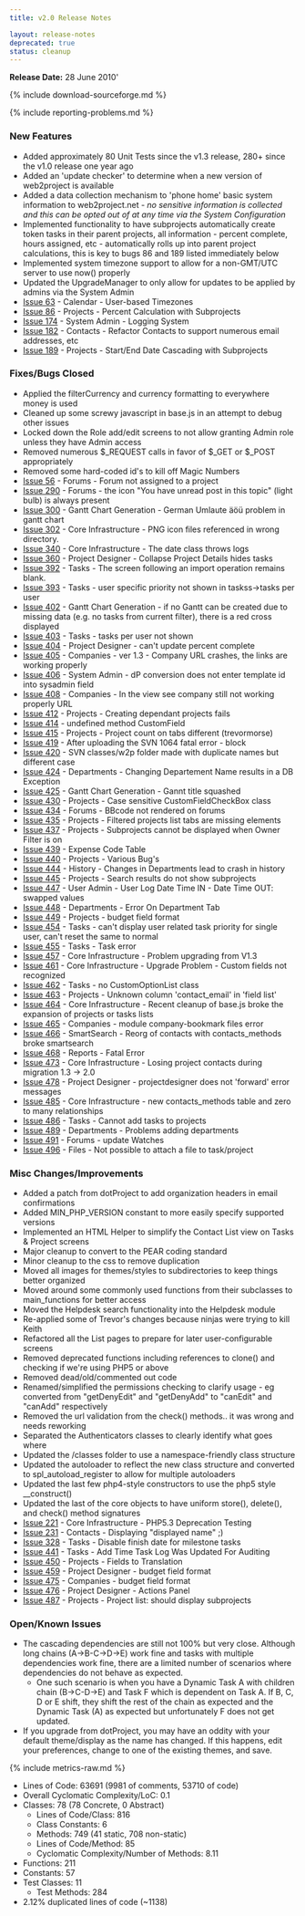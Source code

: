 ```yaml
---
title: v2.0 Release Notes

layout: release-notes
deprecated: true
status: cleanup
---
```


**Release Date:** 28 June 2010'

{% include download-sourceforge.md %}

{% include reporting-problems.md %}

### New Features

* Added approximately 80 Unit Tests since the v1.3 release, 280+ since the v1.0 release one year ago
* Added an 'update checker' to determine when a new version of web2project is available
* Added a data collection mechanism to 'phone home' basic system information to web2project.net - *no sensitive information is collected and this can be opted out of at any time via the System Configuration*
* Implemented functionality to have subprojects automatically create token tasks in their parent projects, all information - percent complete, hours assigned, etc - automatically rolls up into parent project calculations, this is key to bugs 86 and 189 listed immediately below
* Implemented system timezone support to allow for a non-GMT/UTC server to use now() properly
* Updated the UpgradeManager to only allow for updates to be applied by admins via the System Admin
* [Issue 63](http://bugs.web2project.net/view.php?id=63)  - Calendar - User-based Timezones
* [Issue 86](http://bugs.web2project.net/view.php?id=86)  - Projects - Percent Calculation with Subprojects
* [Issue 174](http://bugs.web2project.net/view.php?id=174)  - System Admin - Logging System
* [Issue 182](http://bugs.web2project.net/view.php?id=182)  - Contacts - Refactor Contacts to support numerous email addresses, etc
* [Issue 189](http://bugs.web2project.net/view.php?id=189)  - Projects - Start/End Date Cascading with Subprojects

### Fixes/Bugs Closed

* Applied the filterCurrency and currency formatting to everywhere money is used
* Cleaned up some screwy javascript in base.js in an attempt to debug other issues
* Locked down the Role add/edit screens to not allow granting Admin role unless they have Admin access
* Removed numerous $_REQUEST calls in favor of $_GET or $_POST appropriately
* Removed some hard-coded id's to kill off Magic Numbers
* [Issue 56](http://bugs.web2project.net/view.php?id=56)  - Forums - Forum not assigned to a project
* [Issue 290](http://bugs.web2project.net/view.php?id=290)  - Forums - the icon "You have unread post in this topic" (light bulb) is always present
* [Issue 300](http://bugs.web2project.net/view.php?id=300)  - Gantt Chart Generation - German Umlaute äöü problem in gantt chart
* [Issue 302](http://bugs.web2project.net/view.php?id=302)  - Core Infrastructure - PNG icon files referenced in wrong directory.
* [Issue 340](http://bugs.web2project.net/view.php?id=340)  - Core Infrastructure - The date class throws logs
* [Issue 360](http://bugs.web2project.net/view.php?id=360)  - Project Designer - Collapse Project Details hides tasks
* [Issue 392](http://bugs.web2project.net/view.php?id=392)  - Tasks - The screen following an import operation remains blank.
* [Issue 393](http://bugs.web2project.net/view.php?id=393)  - Tasks - user specific priority not shown in taskss->tasks per user
* [Issue 402](http://bugs.web2project.net/view.php?id=402)  - Gantt Chart Generation - if no Gantt can be created due to missing data (e.g. no tasks from current filter), there is a red cross displayed
* [Issue 403](http://bugs.web2project.net/view.php?id=403)  - Tasks - tasks per user not shown
* [Issue 404](http://bugs.web2project.net/view.php?id=404)  - Project Designer - can't update percent complete
* [Issue 405](http://bugs.web2project.net/view.php?id=405)  - Companies - ver 1.3 - Company URL crashes, the links are working properly
* [Issue 406](http://bugs.web2project.net/view.php?id=406)  - System Admin - dP conversion does not enter template id into sysadmin field
* [Issue 408](http://bugs.web2project.net/view.php?id=408)  - Companies - In the view see company still not working properly URL
* [Issue 412](http://bugs.web2project.net/view.php?id=412)  - Projects - Creating dependant projects fails
* [Issue 414](http://bugs.web2project.net/view.php?id=414)  - undefined method CustomField
* [Issue 415](http://bugs.web2project.net/view.php?id=415)  - Projects - Project count on tabs different (trevormorse)
* [Issue 419](http://bugs.web2project.net/view.php?id=419)  - After uploading the SVN 1064 fatal error - block
* [Issue 420](http://bugs.web2project.net/view.php?id=420)  - SVN classes/w2p folder made with duplicate names but different case
* [Issue 424](http://bugs.web2project.net/view.php?id=424)  - Departments - Changing Departement Name results in a DB Exception
* [Issue 425](http://bugs.web2project.net/view.php?id=425)  - Gantt Chart Generation - Gannt title squashed
* [Issue 430](http://bugs.web2project.net/view.php?id=430)  - Projects - Case sensitive CustomFieldCheckBox class
* [Issue 434](http://bugs.web2project.net/view.php?id=434)  - Forums - BBcode not rendered on forums
* [Issue 435](http://bugs.web2project.net/view.php?id=435)  - Projects - Filtered projects list tabs are missing elements
* [Issue 437](http://bugs.web2project.net/view.php?id=437)  - Projects - Subprojects cannot be displayed when Owner Filter is on
* [Issue 439](http://bugs.web2project.net/view.php?id=439)  - Expense Code Table
* [Issue 440](http://bugs.web2project.net/view.php?id=440)  - Projects - Various Bug's
* [Issue 444](http://bugs.web2project.net/view.php?id=444)  - History - Changes in Departments lead to crash in history
* [Issue 445](http://bugs.web2project.net/view.php?id=445)  - Projects - Search results do not show subprojects
* [Issue 447](http://bugs.web2project.net/view.php?id=447)  - User Admin - User Log Date Time IN - Date Time OUT: swapped values
* [Issue 448](http://bugs.web2project.net/view.php?id=448)  - Departments - Error On Department Tab
* [Issue 449](http://bugs.web2project.net/view.php?id=449)  - Projects - budget field format
* [Issue 454](http://bugs.web2project.net/view.php?id=454)  - Tasks - can't display user related task priority for single user, can't reset the same to normal
* [Issue 455](http://bugs.web2project.net/view.php?id=455)  - Tasks - Task error
* [Issue 457](http://bugs.web2project.net/view.php?id=457)  - Core Infrastructure - Problem upgrading from V1.3
* [Issue 461](http://bugs.web2project.net/view.php?id=461)  - Core Infrastructure - Upgrade Problem - Custom fields not recognized
* [Issue 462](http://bugs.web2project.net/view.php?id=462)  - Tasks - no CustomOptionList class
* [Issue 463](http://bugs.web2project.net/view.php?id=463)  - Projects - Unknown column 'contact_email' in 'field list'
* [Issue 464](http://bugs.web2project.net/view.php?id=464)  - Core Infrastructure - Recent cleanup of base.js broke the expansion of projects or tasks lists
* [Issue 465](http://bugs.web2project.net/view.php?id=465)  - Companies - module company-bookmark files error
* [Issue 466](http://bugs.web2project.net/view.php?id=466)  - SmartSearch - Reorg of contacts with contacts_methods broke smartsearch
* [Issue 468](http://bugs.web2project.net/view.php?id=468)  - Reports - Fatal Error
* [Issue 473](http://bugs.web2project.net/view.php?id=473)  - Core Infrastructure - Losing project contacts during migration 1.3 -> 2.0
* [Issue 478](http://bugs.web2project.net/view.php?id=478)  - Project Designer - projectdesigner does not 'forward' error messages
* [Issue 485](http://bugs.web2project.net/view.php?id=485)  - Core Infrastructure - new contacts_methods table and zero to many relationships
* [Issue 486](http://bugs.web2project.net/view.php?id=486)  - Tasks - Cannot add tasks to projects
* [Issue 489](http://bugs.web2project.net/view.php?id=489)  - Departments - Problems adding departments
* [Issue 491](http://bugs.web2project.net/view.php?id=491)  - Forums - update Watches
* [Issue 496](http://bugs.web2project.net/view.php?id=496)  - Files - Not possible to attach a file to task/project

### Misc Changes/Improvements

* Added a patch from dotProject to add organization headers in email confirmations
* Added MIN_PHP_VERSION constant to more easily specify supported versions
* Implemented an HTML Helper to simplify the Contact List view on Tasks & Project screens
* Major cleanup to convert to the PEAR coding standard
* Minor cleanup to the css to remove duplication
* Moved all images for themes/styles to subdirectories to keep things better organized
* Moved around some commonly used functions from their subclasses to main_functions for better access
* Moved the Helpdesk search functionality into the Helpdesk module
* Re-applied some of Trevor's changes because ninjas were trying to kill Keith
* Refactored all the List pages to prepare for later user-configurable screens
* Removed deprecated functions including references to clone() and checking if we're using PHP5 or above
* Removed dead/old/commented out code
* Renamed/simplified the permissions checking to clarify usage - eg converted from "getDenyEdit" and "getDenyAdd" to "canEdit" and "canAdd" respectively
* Removed the url validation from the check() methods.. it was wrong and needs reworking
* Separated the Authenticators classes to clearly identify what goes where
* Updated the /classes folder to use a namespace-friendly class structure
* Updated the autoloader to reflect the new class structure and converted to spl_autoload_register to allow for multiple autoloaders
* Updated the last few php4-style constructors to use the php5 style __construct()
* Updated the last of the core objects to have uniform store(), delete(), and check() method signatures
* [Issue 221](http://bugs.web2project.net/view.php?id=221)  - Core Infrastructure - PHP5.3 Deprecation Testing
* [Issue 231](http://bugs.web2project.net/view.php?id=231)  - Contacts - Displaying "displayed name" ;)
* [Issue 328](http://bugs.web2project.net/view.php?id=328)  - Tasks - Disable finish date for milestone tasks
* [Issue 441](http://bugs.web2project.net/view.php?id=441)  - Tasks - Add Time Task Log Was Updated For Auditing
* [Issue 450](http://bugs.web2project.net/view.php?id=450)  - Projects - Fields to Translation
* [Issue 459](http://bugs.web2project.net/view.php?id=459)  - Project Designer - budget field format
* [Issue 475](http://bugs.web2project.net/view.php?id=475)  - Companies - budget field format
* [Issue 476](http://bugs.web2project.net/view.php?id=476)  - Project Designer - Actions Panel
* [Issue 487](http://bugs.web2project.net/view.php?id=487)  - Projects - Project list: should display subprojects

### Open/Known Issues

* The cascading dependencies are still not 100% but very close.  Although long chains (A->B-C->D->E) work fine and tasks with multiple dependencies work fine, there are a limited number of scenarios where dependencies do not behave as expected.
  * One such scenario is when you have a Dynamic Task A with children chain (B->C-D->E) and Task F which is dependent on Task A.  If B, C, D or E shift, they shift the rest of the chain as expected and the Dynamic Task (A) as expected but unfortunately F does not get updated.
* If you upgrade from dotProject, you may have an oddity with your default theme/display as the name has changed.  If this happens, edit your preferences, change to one of the existing themes, and save.

{% include metrics-raw.md %}

* Lines of Code: 63691 (9981 of comments, 53710 of code)
* Overall Cyclomatic Complexity/LoC: 0.1
* Classes: 78 (78 Concrete, 0 Abstract)
  * Lines of Code/Class: 816
  * Class Constants: 6
  * Methods: 749 (41 static, 708 non-static)
  * Lines of Code/Method: 85
  * Cyclomatic Complexity/Number of Methods: 8.11
* Functions: 211
* Constants: 57
* Test Classes: 11
  * Test Methods: 284
* 2.12% duplicated lines of code (~1138)